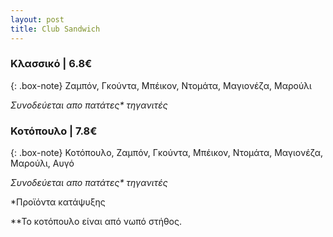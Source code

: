 ```yaml
---
layout: post
title: Club Sandwich
---
```


### Κλασσικό | 6.8€

{: .box-note}
Ζαμπόν, Γκούντα, Μπέικον, Ντομάτα, Μαγιονέζα, Μαρούλι

*Συνοδεύεται απο πατάτες\* τηγανιτές*

### Κοτόπουλο | 7.8€

{: .box-note}
Κοτόπουλο, Ζαμπόν, Γκούντα, Μπέικον, Ντομάτα, Μαγιονέζα, Μαρούλι, Αυγό

*Συνοδεύεται απο πατάτες\* τηγανιτές*


*Προϊόντα κατάψυξης

**Το κοτόπουλο είναι από νωπό στήθος.


